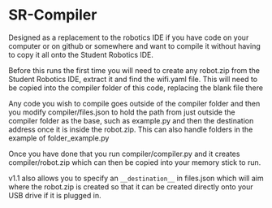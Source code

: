# SR-Compiler

Designed as a replacement to the robotics IDE if you have code on your computer or on github or somewhere and want to compile it without having to copy it all onto the Student Robotics IDE.


Before this runs the first time you will need to create any robot.zip from the Student Robotics IDE, extract it and find the wifi.yaml file. This will need to be copied into the compiler folder of this code, replacing the blank file there

Any code you wish to compile goes outside of the compiler folder and then you modify compiler/files.json to hold the path from just outside the compiler folder as the base, such as example.py and then the destination address once it is inside the robot.zip. This can also handle folders in the example of folder_example.py

Once you have done that you run compiler/compiler.py and it creates compiler/robot.zip which can then be copied into your memory stick to run.

v1.1 also allows you to specify an `__destination__` in files.json which will aim where the robot.zip is created so that it can be created directly onto your USB drive if it is plugged in.
